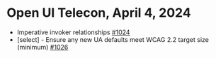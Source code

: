 Open UI Telecon, April 4, 2024
===================================

  * Imperative invoker relationships [#1024](https://github.com/openui/open-ui/issues/1024)
  * [select] - Ensure any new UA defaults meet WCAG 2.2 target size (minimum) [#1026](https://github.com/openui/open-ui/issues/1026)
